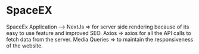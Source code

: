 # SpaceEX

SpaceEx Application --> NextJs => for server side rendering because of its 
                        easy to use feature and improved SEO.
                        Axios => axios for all the API calls to fetch data from the server.
                        Media Queries => to maintain the responsiveness of the website.
